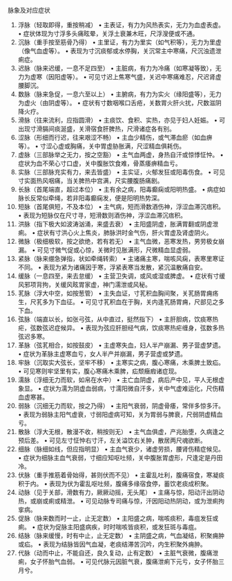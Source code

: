 脉象及对应症状
1. 浮脉（轻取即得，重按稍减）
• 主表证，有力为风热表实，无力为血虚表虚。
• 症状体现为寸浮多头痛眩晕，关浮土衰兼木旺，尺浮溲便或不通。
2. 沉脉（重手按至筋骨乃得）
• 主里证，有力为里实（如气积等），无力为里虚（像气血虚等）。
• 表现为寸沉痰郁或水停胸，关沉常主中寒痛，尺沉浊遗泄痢症。
3. 迟脉（脉来迟缓，一息不足四至）
• 主脏病，有力为冷痛（如寒凝等致），无力为虚寒（因阳虚等）。
• 可见寸迟上焦寒气盛，关迟中寒痛难忍，尺迟肾虚腰脚沉。
4. 数脉（脉来急促，一息六至以上）
• 主腑病，有力为实火（缘阳盛等），无力为虚火（由阴虚等）。
• 症状有寸数咽喉口舌疮，关数胃火肝火扰，尺数滋阴降火疗。
5. 滑脉（往来流利，应指圆滑）
• 主痰饮、食积、实热，亦见于妇人妊娠。
• 可出现寸滑膈间痰涎盛，关滑宿食肝脾热，尺滑诸症各有别。
6. 涩脉（形细而行迟，往来艰涩不畅）
• 主血少精伤，或气滞血瘀（如血痹等）。
• 寸涩心虚或胸痛，关中胃虚胁胀满，尺涩精血俱耗伤。
7. 虚脉（三部脉举之无力，按之空豁）
• 主气血两虚，身热自汗或惊悸怔忡。
• 症状为血不荣心寸口虚，关中腹胀饮食难，骨蒸痿痹精血亏。
8. 实脉（三部脉充实有力，来去皆盛）
• 主实证，火郁发狂或阳毒伤食。
• 可见寸实面热风咽痛，当关脾热中宫满，尺实腰腹肠痛剧。
9. 长脉（首尾端直，超过本位）
• 主有余之病，阳毒癫痫或阳明热盛。
• 病症如脉长反常似牵绳，若非阳毒癫痫发，便是阳明热势深。
10. 短脉（首尾俱短，不及本位）
• 主气病，短而滑数酒伤神，浮涩血滞沉痞积。
• 表现为短脉仅在尺寸寻，短滑数则酒伤神，浮涩血滞沉痞积。
11. 洪脉（指下极大如波涛汹涌，来盛去衰）
• 主阳盛阴虚，胀满胃翻或阴虚泄痢。
• 症状有寸洪心火上焦炎，肺脉洪时金气伤，肝火胃虚及肾虚阴火。
12. 微脉（极细极软，按之欲绝，若有若无）
• 主气血微，恶寒发热，男劳极女崩漏。
• 可见寸微气促或心惊，关微时见胀满形，尺微精血显虚弱。
13. 紧脉（脉来绷急弹指，状如牵绳转索）
• 主诸痛主寒，喘咳风痫，表寒里寒证不同。
• 表现为紧为诸痛因于寒，浮紧表寒当发散，紧沉温散痛自安。
14. 缓脉（一息四至，来去怠缓）
• 主营卫失调，或风或湿或脾虚。
• 症状有寸缓风邪项背拘，关缓风眩胃家虚，神门濡泄或风秘。
15. 芤脉（浮大中空，如按葱管）
• 主失血证，寸芤积血胸间聚，关芤肠胃痈疡生，尺芤多为下血征。
• 可见寸芤积血在于胸，关内逢芤肠胃痈，尺部见之多下血。
16. 弦脉（端直以长，如张弓弦，从中直过，挺然指下）
• 主肝胆病，饮痰寒热疟，弦数弦迟症候异。
• 表现为弦应肝胆经气病，饮痰寒热疟缠身，弦数多热弦迟多寒。
17. 革脉（弦芤相合，如按鼓皮）
• 主虚寒失血，妇人半产崩漏、男子营虚梦遗。
• 症状为革脉主虚寒血亏，女人半产并崩漏，男子营虚或梦遗。
18. 牢脉（沉取实大弦长，坚牢不移）
• 主寒实之病，腹心寒痛，木乘脾土致疝。
• 可见寒则牢坚里有实，腹心寒痛木乘脾，疝颓癥瘕诸症现。
19. 濡脉（浮细无力而软，如帛在水中）
• 主亡血阴虚，病后产中见，平人无根虚象显。
• 症状为濡为阴虚血弱病，寸濡阳微自汗多，关中气虚难运化，尺伤精血虚寒甚。
20. 弱脉（沉细无力而软，按之乃得）
• 主阳气衰弱，阴虚骨痿，常伴多惊多汗。
• 表现为弱脉主阳气虚衰，寸弱阳虚病可知，关为胃弱与脾衰，尺弱阴虚精血亏。
21. 散脉（浮大无根，散漫不收，稍按则无）
• 主气血俱虚，产兆胎堕，久病逢之预后差。
• 可见左寸怔忡右寸汗，左关溢饮右关肿，散居两尺魂欲断。
22. 细脉（脉细如线，但应指明显）
• 主血气衰少，诸虚劳损，腰肾伤精症候见。
• 症状为细脉主血气衰弱，寸细应知呕吐频，关中腹胀胃虚形，尺逢定是丹田冷。
23. 伏脉（重手推筋着骨始得，甚则伏而不见）
• 主霍乱吐利，腹痛宿食，寒凝痰积于内。
• 表现为伏为霍乱呕吐频，腹痛多缘宿食停，蓄饮老痰成积聚。
24. 动脉（见于关部，滑数有力，厥厥动摇，无头尾）
• 主痛与惊，阳动汗出阴动热，或崩或痢或精泄。
• 可见动脉专司痛与惊，汗因阳动热阴动，或为泄痢拘挛病。
25. 促脉（脉来数而时一止，止无定数）
• 主阳盛之病，喘咳痰积，毒疽发狂或痢。
• 症状为促脉主阳盛病疾，时时喘咳皆痰积，或发狂斑与毒疽。
26. 结脉（脉来缓慢，时有中止，止无定数）
• 主阴盛之病，气血凝结，积聚痈肿或疝。
• 表现为结脉皆因气血凝，老痰结滞苦沉吟，内生积聚外痈肿。
27. 代脉（动而中止，不能自还，良久复动，止有定数）
• 主脏气衰微，腹痛泄痢，女子怀胎气血弱。
• 可见代脉元因脏气衰，腹痛泄痢下元亏，女子怀胎三月兮。
